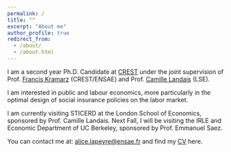 ```yaml
---
permalink: /
title: ""
excerpt: "About me"
author_profile: true
redirect_from: 
  - /about/
  - /about.html
---
```


I am a second year Ph.D. Candidate at [CREST](https://crest.science) under the joint supervision of Prof. [Francis Kramarz](https://faculty.crest.fr/fkramarz/) (CREST/ENSAE) and Prof. [Camille Landais](https://econ.lse.ac.uk/staff/clandais/cgi-bin/index.php) (LSE). 

I am interested in public and labour economics, more particularly in the optimal design of social insurance policies on the labor market.
<br />

I am currently visiting STICERD at the London School of Economics, sponsored by Prof. Camille Landais. 
Next Fall, I will be visiting the IRLE and Economic Department of UC Berkeley, sponsored by Prof. Emmanuel Saez. 
<br />

You can contact me at: [alice.lapeyre@ensae.fr](mailto:alice.lapeyre@ensae.fr) and find my [CV](https://github.com/alicelapeyre/alicelapeyre.github.io/raw/master/files/ALapeyre_CV.pdf) here.

<!--- Research fields: public and labor economics --->

<!--- References: 
- [Francis Kramarz](https://faculty.crest.fr/fkramarz/)(CREST/ENSAE)
- [Camille Landais](https://econ.lse.ac.uk/staff/clandais/cgi-bin/index.php) (LSE)
- [Roland Rathelot](http://rolandrathelot.com) (CREST/ENSAE) --->
